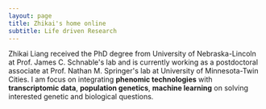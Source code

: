 ```yaml
---
layout: page
title: Zhikai's home online
subtitle: Life driven Research
---
```


Zhikai Liang received the PhD degree from University of Nebraska-Lincoln at Prof. James C. Schnable's lab and is currently working as a postdoctoral associate at Prof. Nathan M. Springer's lab at University of Minnesota-Twin Cities. I am focus on integrating **phenomic technologies** with **transcriptomic data**, **population genetics**, **machine learning** on solving interested genetic and biological questions.
